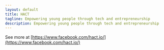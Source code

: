 ```yaml
---
layout: default
title: HACT
tagline: Empowering young people through tech and entrepreneurship
description: Empowering young people through tech and entrepreneurship
---
```


See more at [https://www.facebook.com/hact.io/](https://www.facebook.com/hact.io/)
